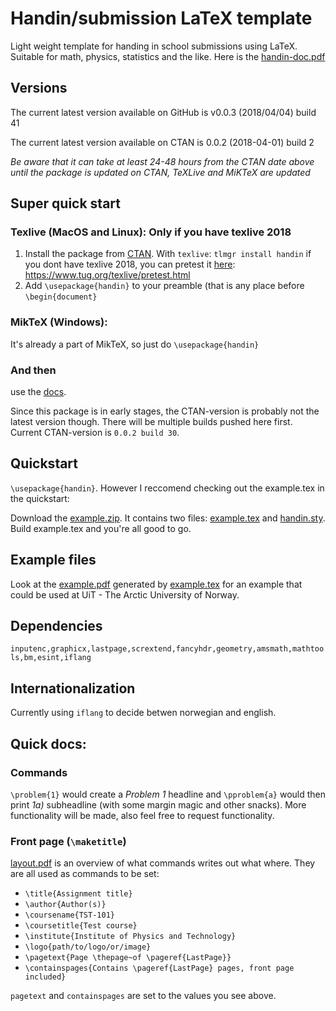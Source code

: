 <!---
 DO NOT EDIT THIS FILE 
 EDITS SHOULD BE DONE IN src/README.template.md 
-->
# Handin/submission LaTeX template
Light weight template for handing in school submissions using LaTeX. Suitable for math, physics, statistics and the like.
Here is the [handin-doc.pdf](https://raw.githubusercontent.com/Strauman/Handin-LaTeX/master/docs/handin-doc.pdf)
## Versions
The current latest version available on GitHub is v0.0.3 (2018/04/04) build 41

The current latest version available on CTAN is 0.0.2 (2018-04-01) build 2

*Be aware that it can take at least 24-48 hours from the CTAN date above until the package is updated on CTAN, TeXLive and MiKTeX are updated*

## Super quick start
### Texlive (MacOS and Linux): Only if you have texlive 2018
1. Install the package from [CTAN](https://ctan.org/pkg/handin). With `texlive`: `tlmgr install handin`
if you dont have texlive 2018, you can pretest it [here](https://www.tug.org/texlive/pretest.html): https://www.tug.org/texlive/pretest.html
2. Add `\usepackage{handin}` to your preamble (that is any place before `\begin{document}`

### MikTeX (Windows):
It's already a part of MikTeX, so just do `\usepackage{handin}`

### And then
use the [docs](http://mirrors.ctan.org/macros/latex/contrib/handin/handin-doc.pdf).

Since this package is in early stages, the CTAN-version is probably not the latest version though. There will be multiple builds pushed here first. Current CTAN-version is `0.0.2 build 30`.

## Quickstart
`\usepackage{handin}`. However I reccomend checking out the example.tex in the quickstart:

Download the [example.zip](https://github.com/Strauman/Handin-LaTeX-template/blob/master/example.zip?raw=true). It contains two files: [example.tex](https://raw.githubusercontent.com/Strauman/Handin-LaTeX-template/master/example.tex) and [handin.sty](https://raw.githubusercontent.com/Strauman/Handin-LaTeX-template/master/handin.sty). Build example.tex and you're all good to go.

## Example files
Look at the [example.pdf](https://raw.githubusercontent.com/Strauman/Handin-LaTeX-template/master/example.pdf) generated by [example.tex](https://raw.githubusercontent.com/Strauman/Handin-LaTeX-template/master/example.tex) for an example that could be used at UiT - The Arctic University of Norway.

## Dependencies
`inputenc,graphicx,lastpage,scrextend,fancyhdr,geometry,amsmath,mathtools,bm,esint,iflang`

## Internationalization
Currently using `iflang` to decide betwen norwegian and english.

## Quick docs:
### Commands
`\problem{1}` would create a *Problem 1* headline and `\pproblem{a}` would then print *1a)* subheadline (with some margin magic and other snacks). More functionality will be made, also feel free to request functionality.

### Front page (`\maketitle`)
[layout.pdf](https://raw.githubusercontent.com/Strauman/Handin-LaTeX-template/master/layout.pdf?raw=true) is an overview of what commands writes out what where. They are all used as commands to be set:
- `\title{Assignment title}`
- `\author{Author(s)}`
- `\coursename{TST-101}`
- `\coursetitle{Test course}`
- `\institute{Institute of Physics and Technology}`
- `\logo{path/to/logo/or/image}`
- `\pagetext{Page \thepage~of \pageref{LastPage}}`
- `\containspages{Contains \pageref{LastPage} pages, front page included}`

`pagetext` and `containspages` are set to the values you see above.
